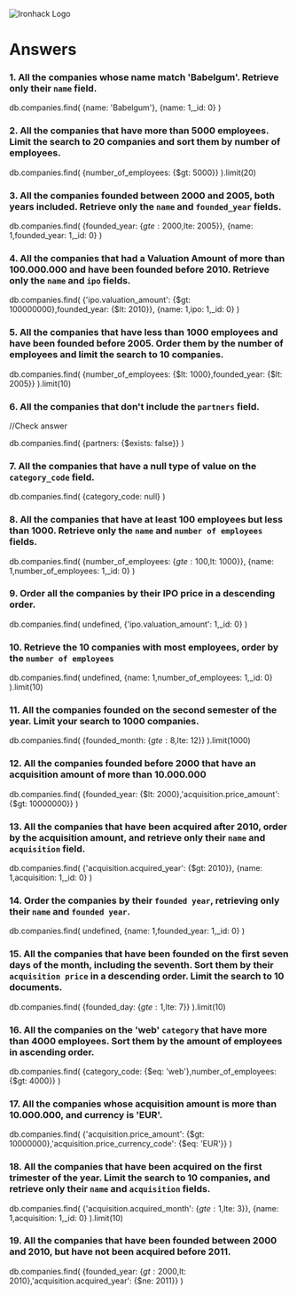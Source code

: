 ![Ironhack Logo](https://i.imgur.com/1QgrNNw.png)

# Answers

### 1. All the companies whose name match 'Babelgum'. Retrieve only their `name` field.

db.companies.find(
{name: 'Babelgum'},
{name: 1,\_id: 0}
)

### 2. All the companies that have more than 5000 employees. Limit the search to 20 companies and sort them by **number of employees**.

db.companies.find(
{number_of_employees: {$gt: 5000}}
).limit(20)

### 3. All the companies founded between 2000 and 2005, both years included. Retrieve only the `name` and `founded_year` fields.

db.companies.find(
{founded_year: {$gte: 2000,$lte: 2005}},
{name: 1,founded_year: 1,\_id: 0}
)

### 4. All the companies that had a Valuation Amount of more than 100.000.000 and have been founded before 2010. Retrieve only the `name` and `ipo` fields.

db.companies.find(
{'ipo.valuation_amount': {$gt: 100000000},founded_year: {$lt: 2010}},
{name: 1,ipo: 1,\_id: 0}
)

### 5. All the companies that have less than 1000 employees and have been founded before 2005. Order them by the number of employees and limit the search to 10 companies.

db.companies.find(
{number_of_employees: {$lt: 1000},founded_year: {$lt: 2005}}
).limit(10)

### 6. All the companies that don't include the `partners` field.

//Check answer

db.companies.find(
{partners: {$exists: false}}
)

### 7. All the companies that have a null type of value on the `category_code` field.

db.companies.find(
{category_code: null}
)

### 8. All the companies that have at least 100 employees but less than 1000. Retrieve only the `name` and `number of employees` fields.

db.companies.find(
{number_of_employees: {$gte: 100,$lt: 1000}},
{name: 1,number_of_employees: 1,\_id: 0}
)

### 9. Order all the companies by their IPO price in a descending order.

db.companies.find(
undefined,
{'ipo.valuation_amount': 1,\_id: 0}
)

### 10. Retrieve the 10 companies with most employees, order by the `number of employees`

db.companies.find(
undefined,
{name: 1,number_of_employees: 1,\_id: 0}
).limit(10)

### 11. All the companies founded on the second semester of the year. Limit your search to 1000 companies.

db.companies.find(
{founded_month: {$gte: 8,$lte: 12}}
).limit(1000)

### 12. All the companies founded before 2000 that have an acquisition amount of more than 10.000.000

db.companies.find(
{founded_year: {$lt: 2000},'acquisition.price_amount': {$gt: 10000000}}
)

### 13. All the companies that have been acquired after 2010, order by the acquisition amount, and retrieve only their `name` and `acquisition` field.

db.companies.find(
{'acquisition.acquired_year': {$gt: 2010}},
{name: 1,acquisition: 1,\_id: 0}
)

### 14. Order the companies by their `founded year`, retrieving only their `name` and `founded year`.

db.companies.find(
undefined,
{name: 1,founded_year: 1,\_id: 0}
)

### 15. All the companies that have been founded on the first seven days of the month, including the seventh. Sort them by their `acquisition price` in a descending order. Limit the search to 10 documents.

db.companies.find(
{founded_day: {$gte: 1,$lte: 7}}
).limit(10)

### 16. All the companies on the 'web' `category` that have more than 4000 employees. Sort them by the amount of employees in ascending order.

db.companies.find(
{category_code: {$eq: 'web'},number_of_employees: {$gt: 4000}}
)

### 17. All the companies whose acquisition amount is more than 10.000.000, and currency is 'EUR'.

db.companies.find(
{'acquisition.price_amount': {$gt: 10000000},'acquisition.price_currency_code': {$eq: 'EUR'}}
)

### 18. All the companies that have been acquired on the first trimester of the year. Limit the search to 10 companies, and retrieve only their `name` and `acquisition` fields.

db.companies.find(
{'acquisition.acquired_month': {$gte: 1,$lte: 3}},
{name: 1,acquisition: 1,\_id: 0}
).limit(10)

### 19. All the companies that have been founded between 2000 and 2010, but have not been acquired before 2011.

db.companies.find(
{founded_year: {$gt: 2000,$lt: 2010},'acquisition.acquired_year': {$ne: 2011}}
)
